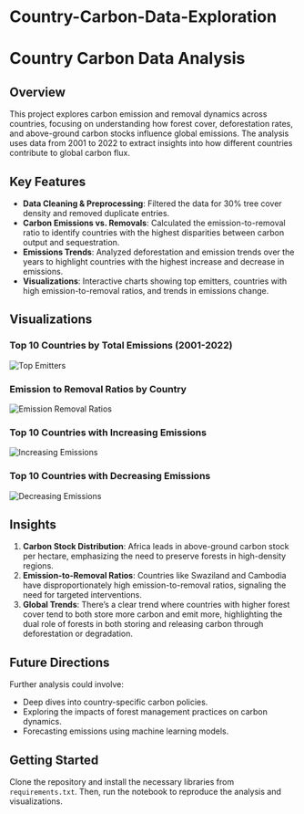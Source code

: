 # Country-Carbon-Data-Exploration

# Country Carbon Data Analysis

## Overview
This project explores carbon emission and removal dynamics across countries, focusing on understanding how forest cover, deforestation rates, and above-ground carbon stocks influence global emissions. The analysis uses data from 2001 to 2022 to extract insights into how different countries contribute to global carbon flux.

## Key Features
- **Data Cleaning & Preprocessing**: Filtered the data for 30% tree cover density and removed duplicate entries.
- **Carbon Emissions vs. Removals**: Calculated the emission-to-removal ratio to identify countries with the highest disparities between carbon output and sequestration.
- **Emissions Trends**: Analyzed deforestation and emission trends over the years to highlight countries with the highest increase and decrease in emissions.
- **Visualizations**: Interactive charts showing top emitters, countries with high emission-to-removal ratios, and trends in emissions change.

## Visualizations

### Top 10 Countries by Total Emissions (2001-2022)
![Top Emitters](./images/top_emitters.png)

### Emission to Removal Ratios by Country
![Emission Removal Ratios](./images/emission_removal_ratios.png)

### Top 10 Countries with Increasing Emissions
![Increasing Emissions](./images/increasing_emissions.png)

### Top 10 Countries with Decreasing Emissions
![Decreasing Emissions](./images/decreasing_emissions.png)

## Insights
1. **Carbon Stock Distribution**: Africa leads in above-ground carbon stock per hectare, emphasizing the need to preserve forests in high-density regions.
2. **Emission-to-Removal Ratios**: Countries like Swaziland and Cambodia have disproportionately high emission-to-removal ratios, signaling the need for targeted interventions.
3. **Global Trends**: There’s a clear trend where countries with higher forest cover tend to both store more carbon and emit more, highlighting the dual role of forests in both storing and releasing carbon through deforestation or degradation.

## Future Directions
Further analysis could involve:
- Deep dives into country-specific carbon policies.
- Exploring the impacts of forest management practices on carbon dynamics.
- Forecasting emissions using machine learning models.

## Getting Started
Clone the repository and install the necessary libraries from `requirements.txt`. Then, run the notebook to reproduce the analysis and visualizations.

